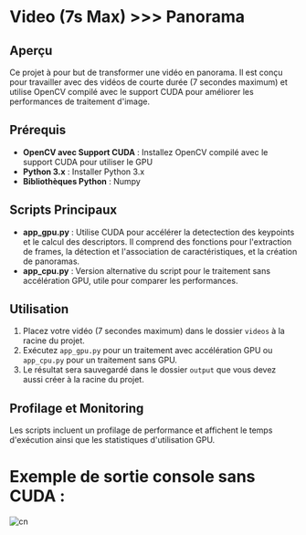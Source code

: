 # Video (7s Max) >>> Panorama

## Aperçu
Ce projet à pour but de transformer une vidéo en panorama. Il est conçu pour travailler avec des vidéos de courte durée (7 secondes maximum) et utilise OpenCV compilé avec le support CUDA pour améliorer les performances de traitement d'image.

## Prérequis
- **OpenCV avec Support CUDA** : Installez OpenCV compilé avec le support CUDA pour utiliser le GPU
- **Python 3.x** : Installer Python 3.x 
- **Bibliothèques Python** : Numpy

## Scripts Principaux
- **app_gpu.py** : Utilise CUDA pour accélérer la detectection des keypoints et le calcul des descriptors. Il comprend des fonctions pour l'extraction de frames, la détection et l'association de caractéristiques, et la création de panoramas.
- **app_cpu.py** : Version alternative du script pour le traitement sans accélération GPU, utile pour comparer les performances.

## Utilisation
1. Placez votre vidéo (7 secondes maximum) dans le dossier `videos` à la racine du projet.
2. Exécutez `app_gpu.py` pour un traitement avec accélération GPU ou `app_cpu.py` pour un traitement sans GPU.
3. Le résultat sera sauvegardé dans le dossier `output` que vous devez aussi créer à la racine du projet.

## Profilage et Monitoring
Les scripts incluent un profilage de performance et affichent le temps d'exécution ainsi que les statistiques d'utilisation GPU.

# Exemple de sortie console sans CUDA  :

![cn](https://github.com/ibra-mboula/Traitement_image_optim_gpu/assets/78673312/cb5e126d-5785-4eb1-a1d7-32da266bfb89)



